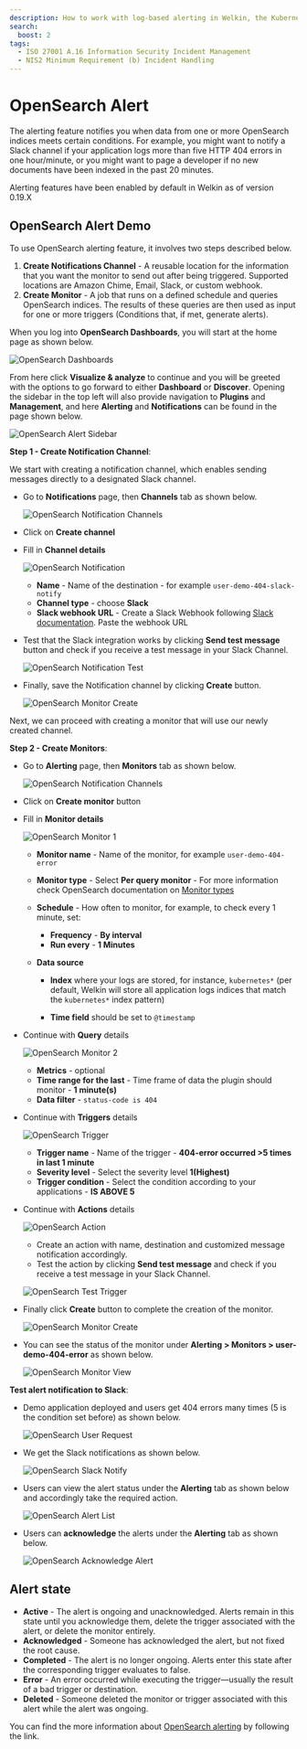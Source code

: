 ```yaml
---
description: How to work with log-based alerting in Welkin, the Kubernetes platform for software critical to our society
search:
  boost: 2
tags:
  - ISO 27001 A.16 Information Security Incident Management
  - NIS2 Minimum Requirement (b) Incident Handling
---
```


# OpenSearch Alert

The alerting feature notifies you when data from one or more OpenSearch indices meets certain conditions. For example, you might want to notify a Slack channel if your application logs more than five HTTP 404 errors in one hour/minute, or you might want to page a developer if no new documents have been indexed in the past 20 minutes.

Alerting features have been enabled by default in Welkin as of version 0.19.X

## OpenSearch Alert Demo

To use OpenSearch alerting feature, it involves two steps described below.

1. **Create Notifications Channel** - A reusable location for the information that you want the monitor to send out after being triggered. Supported locations are Amazon Chime, Email, Slack, or custom webhook.
1. **Create Monitor** - A job that runs on a defined schedule and queries OpenSearch indices. The results of these queries are then used as input for one or more triggers (Conditions that, if met, generate alerts).

When you log into **OpenSearch Dashboards**, you will start at the home page as shown below.

![OpenSearch Dashboards](../img/osd-home.png)

From here click **Visualize & analyze** to continue and you will be greeted with the options to go forward to either **Dashboard** or **Discover**. Opening the sidebar in the top left will also provide navigation to **Plugins** and **Management**, and here **Alerting** and **Notifications** can be found in the page shown below.

![OpenSearch Alert Sidebar](../img/osd-alerting-sidebar.png)

**Step 1 - Create Notification Channel**:

We start with creating a notification channel, which enables sending messages directly to a designated Slack channel.

- Go to **Notifications** page, then **Channels** tab as shown below.

  ![OpenSearch Notification Channels](../img/osd-notifications-channels-tab.png)

- Click on **Create channel**

- Fill in **Channel details**

  ![OpenSearch Notification](../img/add-notifications-channel.png)

    - **Name** - Name of the destination - for example `user-demo-404-slack-notify`
    - **Channel type** - choose **Slack**
    - **Slack webhook URL** - Create a Slack Webhook following [Slack documentation](https://api.slack.com/messaging/webhooks). Paste the webhook URL

- Test that the Slack integration works by clicking **Send test message** button and check if you receive a test message in your Slack Channel.

  ![OpenSearch Notification Test](../img/notifications-channel-slack-test.png)

- Finally, save the Notification channel by clicking **Create** button.

  ![OpenSearch Monitor Create](../img/create-channel-button.png)

Next, we can proceed with creating a monitor that will use our newly created channel.

**Step 2 - Create Monitors**:

- Go to **Alerting** page, then **Monitors** tab as shown below.

  ![OpenSearch Notification Channels](../img/osd-alerting-monitors-tab.png)

- Click on **Create monitor** button

- Fill in **Monitor details**

  ![OpenSearch Monitor 1](../img/monitor-creation-1.png)

    - **Monitor name** - Name of the monitor, for example `user-demo-404-error`
    - **Monitor type** - Select **Per query monitor** - For more information check OpenSearch documentation on [Monitor types](https://opensearch.org/docs/latest/observing-your-data/alerting/monitors/#monitor-types)
    - **Schedule** - How often to monitor, for example, to check every 1 minute, set:
        - **Frequency** - **By interval**
        - **Run every** - **1 Minutes**
    - **Data source**

        - **Index** where your logs are stored, for instance, `kubernetes*` (per default, Welkin will store all application logs indices that match the `kubernetes*` index pattern)

        - **Time field** should be set to `@timestamp`

- Continue with **Query** details

  ![OpenSearch Monitor 2](../img/monitor-creation-2.png)

    - **Metrics** - optional
    - **Time range for the last** - Time frame of data the plugin should monitor - **1 minute(s)**
    - **Data filter** - `status-code is 404`

- Continue with **Triggers** details

  ![OpenSearch Trigger](../img/trigger.png)

    - **Trigger name** - Name of the trigger - **404-error occurred >5 times in last 1 minute**
    - **Severity level** - Select the severity level **1(Highest)**
    - **Trigger condition** - Select the condition according to your applications - **IS ABOVE 5**

- Continue with **Actions** details

  ![OpenSearch Action](../img/action.png)

    - Create an action with name, destination and customized message notification accordingly.
    - Test the action by clicking **Send test message** and check if you receive a test message in your Slack Channel.

    ![OpenSearch Test Trigger](../img/trigger-notification-slack-test.png)

- Finally click **Create** button to complete the creation of the monitor.

  ![OpenSearch Monitor Create](../img/create-monitor-button.png)

- You can see the status of the monitor under **Alerting > Monitors > user-demo-404-error** as shown below.

  ![OpenSearch Monitor View](../img/monitor-view.png)

**Test alert notification to Slack**:

- Demo application deployed and users get 404 errors many times (5 is the condition set before) as shown below.

  ![OpenSearch User Request](../img/404-user-request.png)

- We get the Slack notifications as shown below.

  ![OpenSearch Slack Notify](../img/slack-notify.png)

- Users can view the alert status under the **Alerting** tab as shown below and accordingly take the required action.

  ![OpenSearch Alert List](../img/alert-list.png)

- Users can **acknowledge** the alerts under the **Alerting** tab as shown below.

  ![OpenSearch Acknowledge Alert](../img/acknowledge-alert.png)

## Alert state

- **Active** - The alert is ongoing and unacknowledged. Alerts remain in this state until you acknowledge them, delete the trigger associated with the alert, or delete the monitor entirely.
- **Acknowledged** - Someone has acknowledged the alert, but not fixed the root cause.
- **Completed** - The alert is no longer ongoing. Alerts enter this state after the corresponding trigger evaluates to false.
- **Error** - An error occurred while executing the trigger—usually the result of a bad trigger or destination.
- **Deleted** - Someone deleted the monitor or trigger associated with this alert while the alert was ongoing.

You can find the more information about [OpenSearch alerting](https://opensearch.org/docs/latest/monitoring-plugins/alerting/index/) by following the link.
